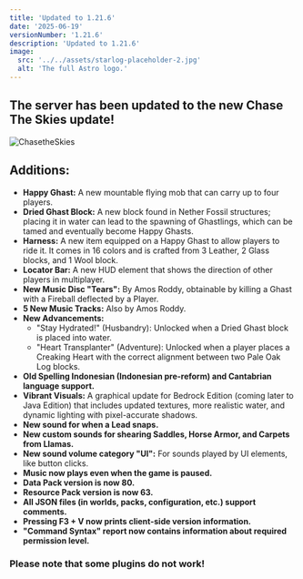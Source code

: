 ```yaml
---
title: 'Updated to 1.21.6'
date: '2025-06-19'
versionNumber: '1.21.6'
description: 'Updated to 1.21.6'
image:
  src: '../../assets/starlog-placeholder-2.jpg'
  alt: 'The full Astro logo.'
---
```


## The server has been updated to the new Chase The Skies update!

![ChasetheSkies](https://minecraft.wiki/images/thumb/1.21.6_banner.jpg/560px-1.21.6_banner.jpg?070a1)


## Additions:

* **Happy Ghast:** A new mountable flying mob that can carry up to four players.
* **Dried Ghast Block:** A new block found in Nether Fossil structures; placing it in water can lead to the spawning of Ghastlings, which can be tamed and eventually become Happy Ghasts.
* **Harness:** A new item equipped on a Happy Ghast to allow players to ride it. It comes in 16 colors and is crafted from 3 Leather, 2 Glass blocks, and 1 Wool block.
* **Locator Bar:** A new HUD element that shows the direction of other players in multiplayer.
* **New Music Disc "Tears":** By Amos Roddy, obtainable by killing a Ghast with a Fireball deflected by a Player.
* **5 New Music Tracks:** Also by Amos Roddy.
* **New Advancements:**
    * "Stay Hydrated!" (Husbandry): Unlocked when a Dried Ghast block is placed into water.
    * "Heart Transplanter" (Adventure): Unlocked when a player places a Creaking Heart with the correct alignment between two Pale Oak Log blocks.
* **Old Spelling Indonesian (Indonesian pre-reform) and Cantabrian language support.**
* **Vibrant Visuals:** A graphical update for Bedrock Edition (coming later to Java Edition) that includes updated textures, more realistic water, and dynamic lighting with pixel-accurate shadows.
* **New sound for when a Lead snaps.**
* **New custom sounds for shearing Saddles, Horse Armor, and Carpets from Llamas.**
* **New sound volume category "UI":** For sounds played by UI elements, like button clicks.
* **Music now plays even when the game is paused.**
* **Data Pack version is now 80.**
* **Resource Pack version is now 63.**
* **All JSON files (in worlds, packs, configuration, etc.) support comments.**
* **Pressing F3 + V now prints client-side version information.**
* **"Command Syntax" report now contains information about required permission level.**

### Please note that some plugins do not work!
